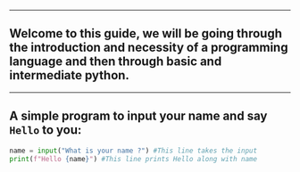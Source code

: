 <hr>

## Welcome to this guide, we will be going through the introduction and necessity of a programming language and then through basic and intermediate python.


<hr>

## A simple program to input your name and say `Hello` to you:

```py
name = input("What is your name ?") #This line takes the input
print(f"Hello {name}") #This line prints Hello along with name
```